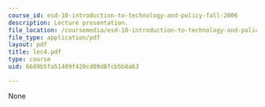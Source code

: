 ```yaml
---
course_id: esd-10-introduction-to-technology-and-policy-fall-2006
description: Lecture presentation.
file_location: /coursemedia/esd-10-introduction-to-technology-and-policy-fall-2006/6689b5fa51409f420cd09d8fcb5b8a63_lec4.pdf
file_type: application/pdf
layout: pdf
title: lec4.pdf
type: course
uid: 6689b5fa51409f420cd09d8fcb5b8a63

---
```

None